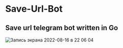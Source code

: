 # Save-Url-Bot
## Save url telegram bot written in Go
![Запись экрана 2022-08-16 в 22 06 04](https://user-images.githubusercontent.com/88317896/184962130-958e45c7-9b33-4ead-8026-385b8a9e70c2.gif)

